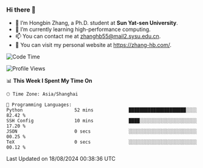 ### Hi there 👋

- 🔭 I’m Hongbin Zhang, a Ph.D. student at **Sun Yat-sen University**.
- 🌱 I’m currently learning high-performance computing.
- 📫 You can contact me at zhanghb55@mail2.sysu.edu.cn.
- 👀 You can visit my personal website at https://zhang-hb.com/.

<!--START_SECTION:waka-->
![Code Time](http://img.shields.io/badge/Code%20Time-338%20hrs%2045%20mins-blue)

![Profile Views](http://img.shields.io/badge/Profile%20Views-0-blue)

📊 **This Week I Spent My Time On** 

```text
🕑︎ Time Zone: Asia/Shanghai

💬 Programming Languages: 
Python                   52 mins             █████████████████████░░░░   82.42 % 
SSH Config               10 mins             ████░░░░░░░░░░░░░░░░░░░░░   17.20 % 
JSON                     0 secs              ░░░░░░░░░░░░░░░░░░░░░░░░░   00.25 % 
TeX                      0 secs              ░░░░░░░░░░░░░░░░░░░░░░░░░   00.12 % 
```


 Last Updated on 18/08/2024 00:38:36 UTC
<!--END_SECTION:waka-->
